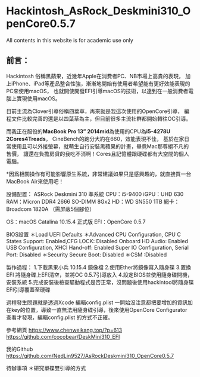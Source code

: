 # Hackintosh_AsRock_Deskmini310_OpenCore0.5.7
All contents in this website is for academic use only


## 前言：
Hackintosh 俗稱黑蘋果，近幾年Apple在消費者PC、NB市場上高貴的表現，
加上iPhone、iPad等產品整合性強，漸漸地開始有使用者希望能有更好效能表現的PC來使用macOS，
也就開使開發EFI引導macOS的技術，以達到在一般消費者電腦上實現使用macOS。

目前主流為Clover引導俗稱四葉草，再來就是我這次使用的OpenCore引導，
編程文件比較完善的還是以四葉草為主，但目前很多主流社群都開始轉往OC引導。

而我正在服役的**MacBook Pro 13” 2014mid**為使用的CPU為**i5-4278U 2Cores4Treads**，
CineBench的跑分大約在660，效能表現不佳，
基於在家日常使用且可以外接螢幕，就萌生自行安裝黑蘋果的計畫，畢竟Mac那尊絕不凡的售價，
讓還在負擔房貸的我吃不消啊！Cores且記憶體跟硬碟都有大空間的個人電腦。

*因爲相關操作有可能影響原生系統，非常建議如果只是感興趣的，就直接買一台MacBook Air來使用吧！

設備配置：
ASRock Deskmini 310 準系統
CPU：i5-9400
iGPU：UHD 630
RAM：Micron DDR4 2666 SO-DIMM 8Gx2
HD：WD SN550 1TB
網卡：Broadcom 1820A （需屏蔽5個腳位）

OS：macOS Catalina 10.15.4 正式版
EFI：OpenCore 0.5.7

BIOS設置
＊Load UEFI Defaults
＊Advanced
        CPU Configuration, CPU C States Support: Enabled,CFG LOCK: Disabled
        Onboard HD Audio: Enabled
        USB Configuration, XHCI Hand-off: Enabled
        Super IO Configuration, Serial Port: Disabled
＊Security Secure Boot: Disabled
＊CSM :Disabled


製作過程：
1.下載黑果小兵 10.15.4 鏡像檔
2.使用Ether將鏡像寫入隨身碟
3.置換EFI 將隨身碟上EFI清空，並將OC 0.5.7引導放入
4.設定BIOS並使用隨身碟開機，安裝系統
5.完成安裝後檢查驅動程式是否正常，沒問題後使用hackintool將隨身碟EFI引導覆蓋至硬碟

過程發生問題就是透過Xcode 編輯config.plist 一開始沒注意都把要增加的資訊加在key的位置，導致一直無法用隨身碟引導，後來使用OpenCore Configurator 查看才發現，編輯config.plist 的方式不正確。

參考網頁
https://www.chenweikang.top/?p=613
https://github.com/cocobear/DeskMini310_EFI


我的Github
https://github.com/NedLin9527/AsRockDeskmini310_OpenCore0.5.7

待辦事項
＊研究單碟雙引導的方式
